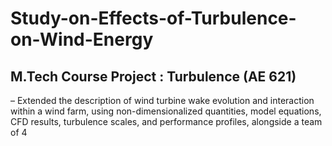 # Study-on-Effects-of-Turbulence-on-Wind-Energy
## M.Tech Course Project : Turbulence (AE 621)

– Extended the description of wind turbine wake evolution and interaction within a wind farm, using non-dimensionalized quantities, model equations, CFD results, turbulence scales, and performance profiles, alongside a team of 4 
